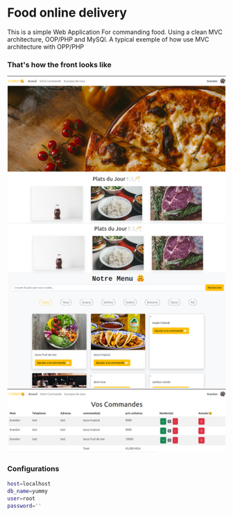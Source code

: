 
# Food online delivery
This is a simple Web Application For commanding food. Using a clean MVC architecture, OOP/PHP and MySQl. A typical exemple of how use MVC architecture with OPP/PHP

### That's how the front looks like
<img src='./assets/screenShoot/Capture d’écran du 2024-11-01 10-07-47.png' />
<img src='./assets/screenShoot/Capture d’écran du 2024-11-01 10-08-27.png' />
<img src='./assets/screenShoot/Capture d’écran du 2024-11-01 10-08-59.png' />

### Configurations

```bash
host=localhost
db_name=yummy
user=root
password=''
```




